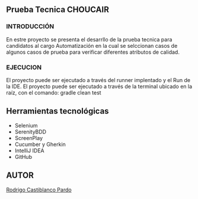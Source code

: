 ## Prueba Tecnica CHOUCAIR

### INTRODUCCIÓN 
En estre proyecto se presenta el desarrllo de la prueba tecnica para candidatos al cargo 
Automatización en la cual se selccionan casos de algunos casos de prueba para verificar 
diferentes atributos de calidad.

### EJECUCION

El proyecto puede ser ejecutado a través del runner implentado y el Run de la IDE.
El proyecto puede ser ejecutado a través de la terminal ubicado en la raíz, con el comando: gradle clean test 


## Herramientas tecnológicas

* Selenium
* SerenityBDD
* ScreenPlay
* Cucumber y Gherkin
* IntelliJ IDEA
* GitHub

## AUTOR
[Rodrigo Castiblanco Pardo](https://www.linkedin.com/in/rodrigocastiblanco/)
